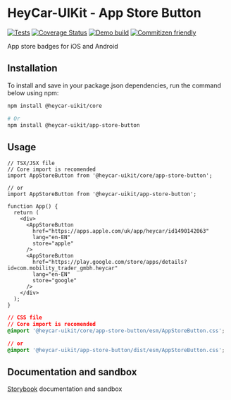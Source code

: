 # HeyCar-UIKit - App Store Button

[![Tests](https://github.com/hey-car/heycar-uikit/actions/workflows/build.yml/badge.svg)](https://github.com/hey-car/heycar-uikit/actions/workflows/build.yml)
[![Coverage Status](https://coveralls.io/repos/github/hey-car/heycar-uikit/badge.svg)](https://coveralls.io/github/hey-car/heycar-uikit)
[![Demo build](https://github.com/hey-car/heycar-uikit/actions/workflows/main.yml/badge.svg)](https://github.com/hey-car/heycar-uikit/actions/workflows/main.yml)
[![Commitizen friendly](https://img.shields.io/badge/commitizen-friendly-brightgreen.svg)](http://commitizen.github.io/cz-cli/)

App store badges for iOS and Android

## Installation

To install and save in your package.json dependencies, run the command below using npm:

```bash
npm install @heycar-uikit/core

# Or
npm install @heycar-uikit/app-store-button
```

## Usage

```tsx
// TSX/JSX file
// Core import is recomended
import AppStoreButton from '@heycar-uikit/core/app-store-button';

// or
import AppStoreButton from '@heycar-uikit/app-store-button';

function App() {
  return (
    <div>
      <AppStoreButton
        href="https://apps.apple.com/uk/app/heycar/id1490142063"
        lang="en-EN"
        store="apple"
      />
      <AppStoreButton
        href="https://play.google.com/store/apps/details?id=com.mobility_trader_gmbh.heycar"
        lang="en-EN"
        store="google"
      />
    </div>
  );
}
```

```css
// CSS file
// Core import is recomended
@import '@heycar-uikit/core/app-store-button/esm/AppStoreButton.css';

// or
@import '@heycar-uikit/app-store-button/dist/esm/AppStoreButton.css';
```

## Documentation and sandbox

[Storybook](https://hey-car.github.io/heycar-uikit/main/?path=/docs/components-molecules-appstorebutton--app-store-button) documentation and sandbox
